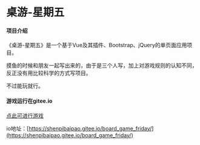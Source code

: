 # 桌游-星期五

#### 项目介绍
《桌游-星期五》是一个基于Vue及其插件、Bootstrap、jQuery的单页面应用项目。

摸鱼的时候和朋友一起写出来的，由于是三个人写，加上对游戏规则的认知不同，反正没有用比较科学的方式写项目。

不过能玩就行。

#### 游戏运行在gitee.io
[点此可进行游戏](https://shenpibaipao.gitee.io/board_game_friday/)

io地址：[https://shenpibaipao.gitee.io/board_game_friday/](https://shenpibaipao.gitee.io/board_game_friday/)